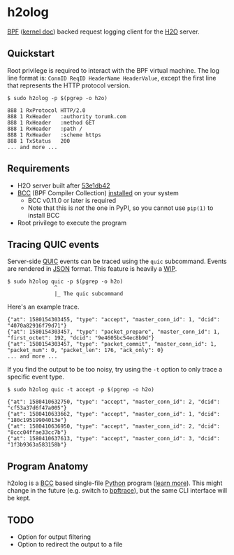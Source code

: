 # h2olog

[BPF](https://www.kernel.org/doc/html/latest/bpf/index.html) ([kernel doc](https://www.kernel.org/doc/Documentation/networking/filter.txt)) backed request logging client for the [H2O](https://github.com/h2o/h2o) server.

## Quickstart

Root privilege is required to interact with the BPF virtual machine.
The log line format is: `ConnID ReqID HeaderName HeaderValue`, except the first line that represents the HTTP protocol version.

```
$ sudo h2olog -p $(pgrep -o h2o)

888 1 RxProtocol HTTP/2.0
888 1 RxHeader   :authority torumk.com
888 1 RxHeader   :method GET
888 1 RxHeader   :path /
888 1 RxHeader   :scheme https
888 1 TxStatus   200
... and more ...
```

## Requirements

- H2O server built after [53e1db42](https://github.com/h2o/h2o/commit/53e1db428772460534191d1c35c79a6dd94e021f)
- [BCC](https://iovisor.github.io/bcc/) (BPF Compiler Collection) [installed](https://github.com/iovisor/bcc/blob/master/INSTALL.md) on your system
  - BCC v0.11.0 or later is required
  - Note that this is *not* the one in PyPI, so you cannot use `pip(1)` to install BCC
- Root privilege to execute the program

## Tracing QUIC events

Server-side [QUIC](https://en.wikipedia.org/wiki/QUIC) events can be traced using the `quic` subcommand.
Events are rendered in [JSON](https://en.wikipedia.org/wiki/JSON) format.
This feature is heavily a [WIP](https://en.wikipedia.org/wiki/Work_in_process).

```
$ sudo h2olog quic -p $(pgrep -o h2o)
               ^
               |_ The quic subcommand
```

Here's an example trace.

```
{"at": 1580154303455, "type": "accept", "master_conn_id": 1, "dcid": "4070a82916f79d71"}
{"at": 1580154303457, "type": "packet_prepare", "master_conn_id": 1, "first_octet": 192, "dcid": "9e4605bc54ec8b9d"}
{"at": 1580154303457, "type": "packet_commit", "master_conn_id": 1, "packet_num": 0, "packet_len": 176, "ack_only": 0}
... and more ...
```

If you find the output to be too noisy, try using the `-t` option to only trace a specific event type.

```
$ sudo h2olog quic -t accept -p $(pgrep -o h2o)

{"at": 1580410632750, "type": "accept", "master_conn_id": 2, "dcid": "cf53a37d6f47a005"}
{"at": 1580410633662, "type": "accept", "master_conn_id": 1, "dcid": "180c19519904013e"}
{"at": 1580410636950, "type": "accept", "master_conn_id": 2, "dcid": "8ccc04ffae33cc7b"}
{"at": 1580410637613, "type": "accept", "master_conn_id": 3, "dcid": "1f3b9363a583158b"}
```

## Program Anatomy

h2olog is a [BCC](https://github.com/iovisor/bcc) based single-file [Python](https://www.python.org/) program ([learn more](https://github.com/iovisor/bcc/blob/master/docs/reference_guide.md#bcc-python)).
This might change in the future (e.g. switch to [bpftrace](https://github.com/iovisor/bpftrace)), but the same CLI interface will be kept.

## TODO

- Option for output filtering
- Option to redirect the output to a file
